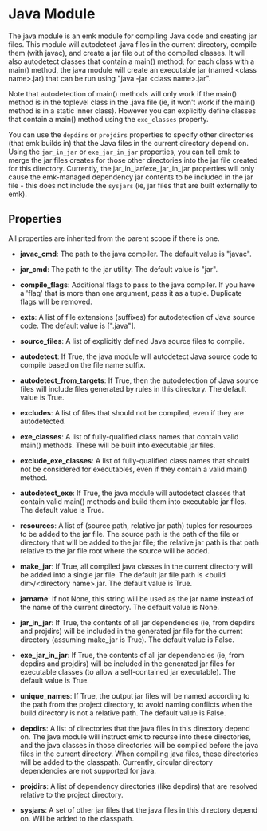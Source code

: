 Java Module
===========

The java module is an emk module for compiling Java code and creating jar files. This module will autodetect .java files
in the current directory, compile them (with javac), and create a jar file out of the compiled classes. It will also autodetect
classes that contain a main() method; for each class with a main() method, the java module will create an executable jar
(named &lt;class name>.jar) that can be run using "java -jar &lt;class name>.jar".

Note that autodetection of main() methods will only work if the main() method is in the toplevel class in the
.java file (ie, it won't work if the main() method is in a static inner class). However you can explicitly
define classes that contain a main() method using the `exe_classes` property.

You can use the `depdirs` or `projdirs` properties to specify other directories (that emk builds in) that the Java
files in the current directory depend on. Using the `jar_in_jar` or `exe_jar_in_jar` properties, you can tell emk to merge
the jar files creates for those other directories into the jar file created for this directory.
Currently, the jar_in_jar/exe_jar_in_jar properties will only cause the emk-managed dependency jar contents
to be included in the jar file - this does not include the `sysjars` (ie, jar files that are built externally to emk).

Properties
----------
All properties are inherited from the parent scope if there is one.

 * **javac_cmd**: The path to the java compiler. The default value is "javac".
 * **jar_cmd**: The path to the jar utility. The default value is "jar".
  
 * **compile_flags**: Additional flags to pass to the java compiler. If you have a 'flag' that is more than one argument,
                      pass it as a tuple. Duplicate flags will be removed.
 * **exts**: A list of file extensions (suffixes) for autodetection of Java source code. The default value is [".java"].
 * **source_files**: A list of explicitly defined Java source files to compile.

 * **autodetect**: If True, the java module will autodetect Java source code to compile based on the file name suffix.
 * **autodetect_from_targets**: If True, then the autodetection of Java source files will include files generated by rules
                                in this directory. The default value is True.
 * **excludes**: A list of files that should not be compiled, even if they are autodetected.
  
 * **exe_classes**: A list of fully-qualified class names that contain valid main() methods. These will be built into executable jar files.
 * **exclude_exe_classes**: A list of fully-qualified class names that should not be considered for executables, even if
                            they contain a valid main() method.
 * **autodetect_exe**: If True, the java module will autodetect classes that contain valid main() methods and build them
                       into executable jar files. The default value is True.
  
 * **resources**: A list of (source path, relative jar path) tuples for resources to be added to the jar file.
                  The source path is the path of the file or directory that will be added to the jar file;
                  the relative jar path is that path relative to the jar file root where the source will be added.
  
 * **make_jar**: If True, all compiled java classes in the current directory will be added into a single jar file.
                 The default jar file path is &lt;build dir>/&lt;directory name>.jar. The default value is True.
 * **jarname**: If not None, this string will be used as the jar name instead of the name of the current directory. The default value is None.
 * **jar_in_jar**: If True, the contents of all jar dependencies (ie, from depdirs and projdirs) will be included in the generated
                   jar file for the current directory (assuming make_jar is True). The default value is False.
 * **exe_jar_in_jar**: If True, the contents of all jar dependencies (ie, from depdirs and projdirs) will be included in the generated
                       jar files for executable classes (to allow a self-contained jar executable). The default value is True.
 * **unique_names**: If True, the output jar files will be named according to the path from the project directory, to avoid
                     naming conflicts when the build directory is not a relative path. The default value is False.
  
 * **depdirs**: A list of directories that the java files in this directory depend on. The java module will instruct emk
                to recurse into these directories, and the java classes in those directories will be compiled before
                the java files in the current directory. When compiling java files, these directories will be added
                to the classpath. Currently, circular directory dependencies are not supported for java.
 * **projdirs**: A list of dependency directories (like depdirs) that are resolved relative to the project directory.
 * **sysjars**: A set of other jar files that the java files in this directory depend on. Will be added to the classpath.
